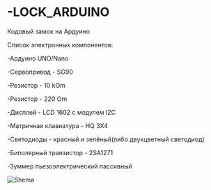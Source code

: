 
# -LOCK_ARDUINO
Кодовый замок на Ардуино

Список электронных компонентов:

  -Ардуино UNO/Nano

  -Сервопривод - SG90

  -Резистор - 10 kOm

  -Резистор - 220 Om

  -Дисплей - LCD 1602 с модулем I2C 

  -Матричная клавиатура - HQ 3X4

  -Светодиоды - красный и зелёный(либо двухцветный светодиод)

  -Биполярный транзистор - 2SA1271

  -Зуммер пьезоэлектрический пассивный
  
  
  ![Shema](https://user-images.githubusercontent.com/36957591/143689494-a9dfffb1-dac2-49b0-94cc-52af8024f43f.jpg)
